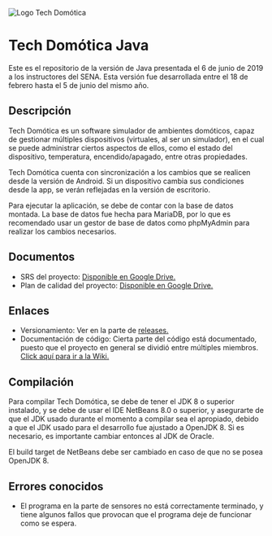 ![Logo Tech Domótica](https://raw.githubusercontent.com/xman40100/techdomotica-java/master/src/resources/media/L1.png)

# Tech Domótica Java
Este es el repositorio de la versión de Java presentada el 6 de junio de 2019 a los instructores del SENA. Esta versión fue desarrollada entre el 18 de febrero hasta el 5 de junio del mismo año.

## Descripción
Tech Domótica es un software simulador de ambientes domóticos, capaz de gestionar múltiples dispositivos (virtuales, al ser un simulador), en el cual se puede administrar ciertos aspectos de ellos, como el estado del dispositivo, temperatura, encendido/apagado, entre otras propiedades.

Tech Domótica cuenta con sincronización a los cambios que se realicen desde la versión de Android. Si un dispositivo cambia sus condiciones desde la app, se verán reflejadas en la versión de escritorio.

Para ejecutar la aplicación, se debe de contar con la base de datos montada. La base de datos fue hecha para MariaDB, por lo que es recomendado usar un gestor de base de datos como phpMyAdmin para realizar los cambios necesarios.

## Documentos
* SRS del proyecto: [Disponible en Google Drive.](https://docs.google.com/document/d/1s-fPnOE5YMZHdId5FKCmrs7rSYZ_qTbNhT2ADDz6-E4/edit?usp=sharing)
* Plan de calidad del proyecto: [Disponible en Google Drive.](https://docs.google.com/document/d/1AiHI5LY3GIgdPPMwh6N3BHj-9fUpDo1dB0uSSSvrx8Y/edit?usp=sharing)

## Enlaces
* Versionamiento: Ver en la parte de [releases.](https://github.com/xman40100/techdomotica-java/releases)
* Documentación de código: Cierta parte del código está documentado, puesto que el proyecto en general se dividió entre múltiples miembros. [Click aquí para ir a la Wiki.](https://github.com/xman40100/techdomotica-java/wiki)

## Compilación
Para compilar Tech Domótica, se debe de tener el JDK 8 o superior instalado, y se debe de usar el IDE NetBeans 8.0 o superior, y asegurarte de que el JDK usado durante el momento a compilar sea el apropiado, debido a que el JDK usado para el desarrollo fue ajustado a OpenJDK 8. Si es necesario, es importante cambiar entonces al JDK de Oracle.

El build target de NetBeans debe ser cambiado en caso de que no se posea OpenJDK 8.

## Errores conocidos
* El programa en la parte de sensores no está correctamente terminado, y tiene algunos fallos que provocan que el programa deje de funcionar como se espera.
